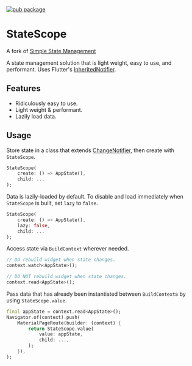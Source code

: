[![pub package](https://img.shields.io/pub/v/statescope.svg)](https://pub.dev/packages/statescope)

# StateScope

A fork of [Simple State Management](https://github.com/theLee3/simple_state_management)

A state management solution that is light weight, easy to use, and performant. Uses Flutter's [InheritedNotifier](https://api.flutter.dev/flutter/widgets/InheritedNotifier-class.html).

## Features

- Ridiculously easy to use.
- Light weight & performant.
- Lazily load data.

## Usage

Store state in a class that extends [ChangeNotifier](https://api.flutter.dev/flutter/foundation/ChangeNotifier-class.html), then create with `StateScope`.

```dart
StateScope(
    create: () => AppState(),
    child: ...
);
```

Data is lazily-loaded by default. To disable and load immediately when `StateScope` is built, set `lazy` to `false`.

```dart
StateScope(
    create: () => AppState(),
    lazy: false,
    child: ...
);
```

Access state via `BuildContext` wherever needed.

```dart
// DO rebuild widget when state changes.
context.watch<AppState>();

// DO NOT rebuild widget when state changes.
context.read<AppState>();
```

Pass data that has already been instantiated between `BuildContext`s by using `StateScope.value`.

```dart
final appState = context.read<AppState>();
Navigator.of(context).push(
    MaterialPageRoute(builder: (context) {
        return StateScope.value(
            value: appState,
            child: ...,
        );
    }),
);
```
